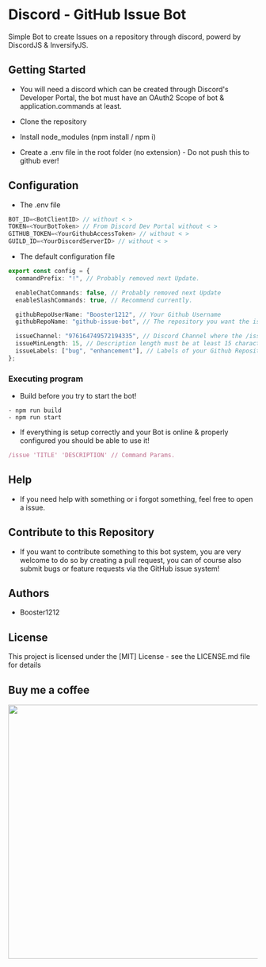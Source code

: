 # Discord - GitHub Issue Bot

Simple Bot to create Issues on a repository through discord, powerd by DiscordJS & InversifyJS.

## Getting Started

- You will need a discord which can be created through Discord's Developer Portal, the bot must have an OAuth2 Scope of bot & application.commands at least.

- Clone the repository
- Install node_modules (npm install / npm i)
- Create a .env file in the root folder (no extension) - Do not push this to github ever!

## Configuration

- The .env file

```ts
BOT_ID=<BotClientID> // without < >
TOKEN=<YourBotToken> // From Discord Dev Portal without < >
GITHUB_TOKEN=<YourGithubAccessToken> // without < >
GUILD_ID=<YourDiscordServerID> // without < >
```

- The default configuration file

```ts
export const config = {
  commandPrefix: "!", // Probably removed next Update.

  enableChatCommands: false, // Probably removed next Update
  enableSlashCommands: true, // Recommend currently.

  githubRepoUserName: "Booster1212", // Your Github Username
  githubRepoName: "github-issue-bot", // The repository you want the issue to sent to.

  issueChannel: "976164749572194335", // Discord Channel where the /issue command should work
  issueMinLength: 15, // Description length must be at least 15 characters long.
  issueLabels: ["bug", "enhancement"], // Labels of your Github Repository are valid here.
};
```

### Executing program

- Build before you try to start the bot!

```
- npm run build
- npm run start
```

- If everything is setup correctly and your Bot is online & properly configured you should be able to use it!

```ts
/issue 'TITLE' 'DESCRIPTION' // Command Params.
```

## Help

- If you need help with something or i forgot something, feel free to open a issue.

## Contribute to this Repository

- If you want to contribute something to this bot system, you are very welcome to do so by creating a pull request, you can of course also submit bugs or feature requests via the GitHub issue system!

## Authors
* Booster1212

## License

This project is licensed under the [MIT] License - see the LICENSE.md file for details

## Buy me a coffee
<p align="left">
 <a href="https://www.paypal.com/donate/?hosted_button_id=V7L7S57VACCQQ">
 <img src="https://raw.githubusercontent.com/andreostrovsky/donate-with-paypal/master/PNG/blue.png" style="width:512px"/>
